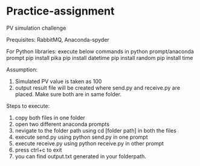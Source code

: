 # Practice-assignment
PV simulation challenge

Prequisites: 
RabbitMQ, Anaconda-spyder

For Python libraries:
execute below commands in python prompt/anaconda prompt
 pip install pika
 pip install datetime
 pip install random
 pip install time

Assumption: 
1. Simulated PV value is taken as 100
2. output result file will be created where send.py and receive.py are placed. Make sure both are in same folder.

Steps to execute:

1. copy both files in one folder
2. open two different anaconda prompts
3. nevigate to the folder path using cd [folder path] in both the files
4. execute send.py using python send.py in one prompt
5. execute receive.py using python receive.py in other prompt
6. press ctrl+c to exit
7. you can find output.txt generated in your folderpath. 
